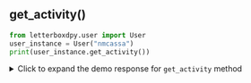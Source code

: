 <h2 id="user_activity">get_activity()</h2>

```python
from letterboxdpy.user import User
user_instance = User("nmcassa")
print(user_instance.get_activity())
```

<details>
    <summary>Click to expand the demo response for <code>get_activity</code> method</summary>

```json
{
  "logs": {
    "9659817024": {
      "event_type": "review",
      "time": {
        "year": 2025,
        "month": 8,
        "day": 24,
        "hour": 14,
        "minute": 40,
        "second": 23
      }
    },
    "9624102431": {
      "event_type": "basic",
      "time": {
        "year": 2025,
        "month": 8,
        "day": 19,
        "hour": 16,
        "minute": 49,
        "second": 13
      },
      "log_type": "liked",
      "title": "nmcassa liked Ben Wold's review of Superman",
      "username": "ben24wold"
    },
    "9624100380": {
      "event_type": "basic",
      "time": {
        "year": 2025,
        "month": 8,
        "day": 19,
        "hour": 16,
        "minute": 48,
        "second": 50
      },
      "log_type": "added",
      "title": "nmcassa added The Substance to their watchlist"
    }
  },
  "total_logs": 20
}
```
</details>